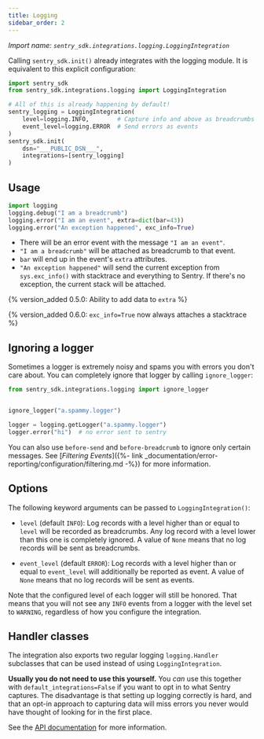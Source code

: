 ```yaml
---
title: Logging
sidebar_order: 2
---
```

*Import name: `sentry_sdk.integrations.logging.LoggingIntegration`*

Calling ``sentry_sdk.init()`` already integrates with the logging module. It is
equivalent to this explicit configuration:

```python
import sentry_sdk
from sentry_sdk.integrations.logging import LoggingIntegration

# All of this is already happening by default!
sentry_logging = LoggingIntegration(
    level=logging.INFO,        # Capture info and above as breadcrumbs
    event_level=logging.ERROR  # Send errors as events
)
sentry_sdk.init(
    dsn="___PUBLIC_DSN___",
    integrations=[sentry_logging]
)
```

## Usage

```python
import logging
logging.debug("I am a breadcrumb")
logging.error("I am an event", extra=dict(bar=43))
logging.error("An exception happened", exc_info=True)
```

* There will be an error event with the message `"I am an event"`.
* `"I am a breadcrumb"` will be attached as breadcrumb to that event.
* `bar` will end up in the event's `extra` attributes.
* `"An exception happened"` will send the current exception from
  `sys.exc_info()` with stacktrace and everything to Sentry. If there's no
  exception, the current stack will be attached.

{% version_added 0.5.0: Ability to add data to `extra` %}

{% version_added 0.6.0: `exc_info=True` now always attaches a stacktrace %}

## Ignoring a logger

Sometimes a logger is extremely noisy and spams you with errors you don't care
about. You can completely ignore that logger by calling `ignore_logger`:

```python
from sentry_sdk.integrations.logging import ignore_logger


ignore_logger("a.spammy.logger")

logger = logging.getLogger("a.spammy.logger")
logger.error("hi")  # no error sent to sentry
```

You can also use `before-send` and `before-breadcrumb` to ignore
only certain messages. See [_Filtering Events_]({%- link
_documentation/error-reporting/configuration/filtering.md -%}) for more information.

## Options

The following keyword arguments can be passed to `LoggingIntegration()`:

* `level` (default `INFO`): Log records with a level higher than or equal to
  `level` will be recorded as breadcrumbs. Any log record with a level lower
  than this one is completely ignored. A value of `None` means that no log
  records will be sent as breadcrumbs.

* `event_level` (default `ERROR`): Log records with a level higher than or equal
  to `event_level` will additionally be reported as event. A value of `None`
  means that no log records will be sent as events.
  
Note that the configured level of each logger will still be honored. That means
that you will not see any `INFO` events from a logger with the level set to `WARNING`,
regardless of how you configure the integration.

## Handler classes

The integration also exports two regular logging `logging.Handler` subclasses
that can be used instead of using `LoggingIntegration`.

**Usually you do not need to use this yourself.** You *can* use this together
with `default_integrations=False` if you want to opt in to what Sentry
captures. The disadvantage is that setting up logging correctly is hard, and
that an opt-in approach to capturing data will miss errors you never would have
thought of looking for in the first place.

See the [API
documentation](https://getsentry.github.io/sentry-python/integrations/logging.m.html#header-classes)
for more information.
